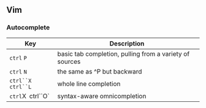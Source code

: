 ## Vim

### Autocomplete

|Key|Description|
|---|---|
|`ctrl` `P`|basic tab completion, pulling from a variety of sources|
|`ctrl` `N`|the same as ^P but backward|
|`ctrl``X` `ctrl``L`|whole line completion|
|`ctrl`X` `ctrl``O`|syntax-aware omnicompletion|
